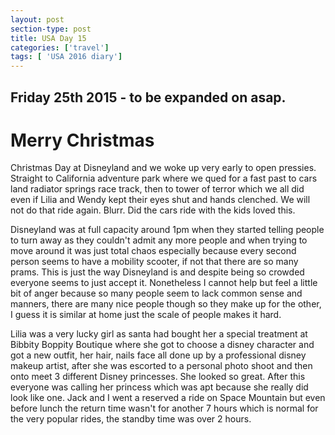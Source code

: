 ```yaml
---
layout: post
section-type: post
title: USA Day 15
categories: ['travel']
tags: [ 'USA 2016 diary']
---
```

## Friday 25th 2015 - to be expanded on asap.

# Merry Christmas

Christmas Day at Disneyland and we woke up very early to open pressies.
Straight to California adventure park where we qued for a fast past to cars land radiator springs race track, then to tower of terror which we all did even if Lilia and Wendy kept their eyes shut and hands clenched. We will not do that ride again. Blurr. Did the cars ride with the kids loved this.

Disneyland was at full capacity around 1pm when they started telling people to turn away as they couldn't admit any more people and when trying to move around it was just total chaos especially because every second person seems to have a mobility scooter, if not that there are so many prams. This is just the way Disneyland is and despite being so crowded everyone seems to just accept it. Nonetheless I cannot help but feel a little bit of anger because so many people seem to lack common sense and manners, there are many nice people though so they make up for the other, I guess it is similar at home just the scale of people makes it hard.


Lilia was a very lucky girl as santa had bought her a special treatment at Bibbity Boppity Boutique where she got to choose a disney character and got a new outfit, her hair, nails face all done up by a professional disney makeup artist, after she was escorted to a personal photo shoot and then onto meet 3 different Disney princesses. She looked so great. After this everyone was calling her princess which was apt because she really did look like one. Jack and I went a reserved a ride on Space Mountain but even before lunch the return time wasn't for another 7 hours which is normal for the very popular rides, the standby time was over 2 hours.
